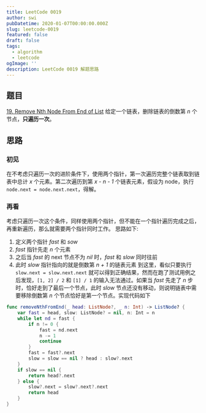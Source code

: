 ```yaml
---
title: LeetCode 0019
author: swi
pubDatetime: 2020-01-07T00:00:00.000Z
slug: leetcode-0019
featured: false
draft: false
tags:
  - algorithm
  - leetcode
ogImage: ''
description: LeetCode 0019 解题思路
---
```


## 题目

[19. Remove Nth Node From End of List](https://leetcode-cn.com/problems/remove-nth-node-from-end-of-list/)
给定一个链表，删除链表的倒数第 _n_ 个节点，**只遍历一次**。

## 思路

### 初见

在不考虑只遍历一次的进阶条件下，使用两个指针，第一次遍历完整个链表取到链表中总计 _x_ 个元素。第二次遍历到第 _x - n - 1_ 个链表元素，假设为 node，执行 `node.next = node.next.next`，得解。

### 再看

考虑只遍历一次这个条件，同样使用两个指针，但不能在一个指针遍历完成之后，再重新遍历，那么就需要两个指针同时工作。
思路如下:

1. 定义两个指针 _fast_ 和 _sow_
2. _fast_ 指针先走 _n_ 个元素
3. 之后当 _fast_ 的 next 节点不为 _nil_ 时，_fast_ 和 _slow_ 同时往前
4. 此时 _slow_ 指针指向的就是倒数第 _n + 1_ 的链表元素
   到这里，看似只要执行 `slow.next = slow.next.next` 就可以得到正确结果，然而在跑了测试用例之后发现，`[1, 2] / 2` 和 `[1] / 1` 的输入无法通过。如果当 _fast_ 先走了 _n_ 步时，恰好走到了最后一个节点，此时 _slow_ 节点还没有移动，则说明链表中需要移除倒数第 _n_ 个节点恰好是第一个节点。实现代码如下

```swift
func removeNthFromEnd(_ head: ListNode?, _ n: Int) -> ListNode? {
    var fast = head, slow: ListNode? = nil, n: Int = n
    while let nd = fast {
        if n != 0 {
            fast = nd.next
            n -= 1
            continue
        }
        fast = fast?.next
        slow = slow == nil ? head : slow?.next
    }
    if slow == nil {
        return head?.next
    } else {
        slow?.next = slow?.next?.next
        return head
    }
}
```
